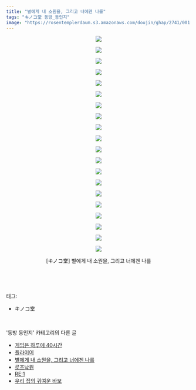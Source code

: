 ```yaml
---
title: "별에게 내 소원을, 그리고 너에겐 나를"
tags: "キノコ堂 동방_동인지"
image: "https://rosentemplerdaum.s3.amazonaws.com/doujin/ghap/2741/001.jpg"
---
```

<div class="article">
<p style="text-align: center; clear: none; float: none;"><img src="{{ site.imgserver10 }}/ghap/2741/001.jpg"/></p>
<p style="text-align: center; clear: none; float: none;"><img src="{{ site.imgserver10 }}/ghap/2741/002.jpg"/></p>
<p style="text-align: center; clear: none; float: none;"><img src="{{ site.imgserver10 }}/ghap/2741/003.jpg"/></p>
<p style="text-align: center; clear: none; float: none;"><img src="{{ site.imgserver10 }}/ghap/2741/004.jpg"/></p>
<p style="text-align: center; clear: none; float: none;"><img src="{{ site.imgserver10 }}/ghap/2741/005.jpg"/></p>
<p style="text-align: center; clear: none; float: none;"><img src="{{ site.imgserver10 }}/ghap/2741/006.jpg"/></p>
<p style="text-align: center; clear: none; float: none;"><img src="{{ site.imgserver10 }}/ghap/2741/007.jpg"/></p>
<p style="text-align: center; clear: none; float: none;"><img src="{{ site.imgserver10 }}/ghap/2741/008.jpg"/></p>
<p style="text-align: center; clear: none; float: none;"><img src="{{ site.imgserver10 }}/ghap/2741/009.jpg"/></p>
<p style="text-align: center; clear: none; float: none;"><img src="{{ site.imgserver10 }}/ghap/2741/010.jpg"/></p>
<p style="text-align: center; clear: none; float: none;"><img src="{{ site.imgserver10 }}/ghap/2741/011.jpg"/></p>
<p style="text-align: center; clear: none; float: none;"><img src="{{ site.imgserver10 }}/ghap/2741/012.jpg"/></p>
<p style="text-align: center; clear: none; float: none;"><img src="{{ site.imgserver10 }}/ghap/2741/013.jpg"/></p>
<p style="text-align: center; clear: none; float: none;"><img src="{{ site.imgserver10 }}/ghap/2741/014.jpg"/></p>
<p style="text-align: center; clear: none; float: none;"><img src="{{ site.imgserver10 }}/ghap/2741/015.jpg"/></p>
<p style="text-align: center; clear: none; float: none;"><img src="{{ site.imgserver10 }}/ghap/2741/016.jpg"/></p>
<p style="text-align: center; clear: none; float: none;"><img src="{{ site.imgserver10 }}/ghap/2741/017.jpg"/></p>
<p style="text-align: center; clear: none; float: none;"><img src="{{ site.imgserver10 }}/ghap/2741/018.jpg"/></p>
<p style="text-align: center; clear: none; float: none;"><img src="{{ site.imgserver10 }}/ghap/2741/019.jpg"/></p>
<p style="text-align: center; clear: none; float: none;"><img src="{{ site.imgserver10 }}/ghap/2741/020.jpg"/></p>
<p style="text-align: center; clear: none; float: none;">[キノコ堂] 별에게 내 소원을, 그리고 너에겐 나를</p>
<p><br/></p>
</div><br/>
<div class="tagTrail">
<p>태그: </p>
<ul>
<li>キノコ堂</li>
</ul>
</div><br/>
<div class="another">
<p>'동방 동인지' 카테고리의 다른 글</p>
<ul>
<li><a href="/ghap_2743">게임은 하루에 40시간</a></li>
<li><a href="/ghap_2742">플라이어</a></li>
<li><a href="/ghap_2741">별에게 내 소원을, 그리고 너에겐 나를</a></li>
<li><a href="/ghap_2740">로즈낙원</a></li>
<li><a href="/ghap_2739">RE:1</a></li>
<li><a href="/ghap_2738">우리 집의 귀여운 바보</a></li>
</ul>
</div><br/>
<div class="cb_module cb_fluid">
<div class="cb_wrt cb_profile">
</div><!-- commentList close -->
</div><br/>
